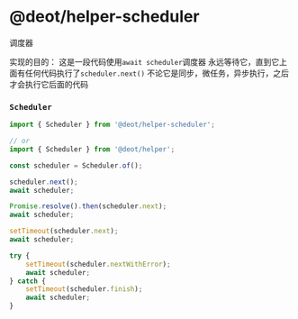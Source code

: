 # @deot/helper-scheduler

调度器

实现的目的：
这是一段代码使用`await scheduler`调度器
永远等待它，直到它上面有任何代码执行了`scheduler.next()`
不论它是同步，微任务，异步执行，之后才会执行它后面的代码

### `Scheduler`
```js
import { Scheduler } from '@deot/helper-scheduler';
```
```js
// or
import { Scheduler } from '@deot/helper';
```

```js
const scheduler = Scheduler.of();

scheduler.next();
await scheduler;

Promise.resolve().then(scheduler.next);
await scheduler;

setTimeout(scheduler.next);
await scheduler;

try {
	setTimeout(scheduler.nextWithError);
	await scheduler;
} catch {
	setTimeout(scheduler.finish);
	await scheduler;
}
```
